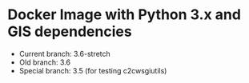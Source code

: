 # Docker Image with Python 3.x and GIS dependencies

* Current branch: 3.6-stretch
* Old branch: 3.6
* Special branch: 3.5 (for testing c2cwsgiutils)
